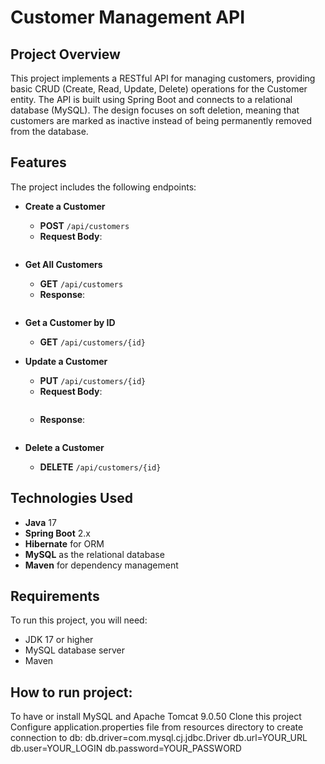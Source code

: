 # Customer Management API

## Project Overview
This project implements a RESTful API for managing customers, providing basic CRUD (Create, Read, Update, Delete) operations for the Customer entity. The API is built using Spring Boot and connects to a relational database (MySQL). The design focuses on soft deletion, meaning that customers are marked as inactive instead of being permanently removed from the database.

## Features
The project includes the following endpoints:

- **Create a Customer**
  - **POST** `/api/customers`
  - **Request Body**:
    ```json

- **Get All Customers**
  - **GET** `/api/customers`
  - **Response**:
    ```json

- **Get a Customer by ID**
  - **GET** `/api/customers/{id}`

  
- **Update a Customer**
  - **PUT** `/api/customers/{id}`
  - **Request Body**:
    ```json
    
  - **Response**:
    ```json

- **Delete a Customer**
  - **DELETE** `/api/customers/{id}`

## Technologies Used
- **Java** 17
- **Spring Boot** 2.x
- **Hibernate** for ORM
- **MySQL** as the relational database
- **Maven** for dependency management

## Requirements
To run this project, you will need:
- JDK 17 or higher
- MySQL database server
- Maven

## How to run project:
To have or install MySQL and Apache Tomcat 9.0.50
Clone this project
Configure application.properties file from resources directory to create connection to db:
db.driver=com.mysql.cj.jdbc.Driver
db.url=YOUR_URL
db.user=YOUR_LOGIN
db.password=YOUR_PASSWORD
